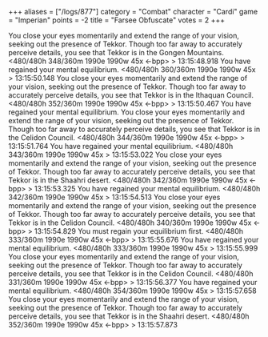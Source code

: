 +++
aliases = ["/logs/877"]
category = "Combat"
character = "Cardi"
game = "Imperian"
points = -2
title = "Farsee Obfuscate"
votes = 2
+++


You close your eyes momentarily and extend the range of your vision, seeking 
out the presence of Tekkor.
Though too far away to accurately perceive details, you see that Tekkor is in 
the Gongen Mountains.
<480/480h 348/360m 1990e 1990w 45x  <-bpp> <bdd>> 13:15:48.918
You have regained your mental equilibrium.
<480/480h 360/360m 1990e 1990w 45x  <ebpp> <bdd>> 13:15:50.148
You close your eyes momentarily and extend the range of your vision, seeking 
out the presence of Tekkor.
Though too far away to accurately perceive details, you see that Tekkor is in 
the Ithaquan Council.
<480/480h 352/360m 1990e 1990w 45x  <-bpp> <bdd>> 13:15:50.467
You have regained your mental equilibrium.
You close your eyes momentarily and extend the range of your vision, seeking 
out the presence of Tekkor.
Though too far away to accurately perceive details, you see that Tekkor is in 
the Celidon Council.
<480/480h 344/360m 1990e 1990w 45x  <-bpp> <bdd>> 13:15:51.764
You have regained your mental equilibrium.
<480/480h 343/360m 1990e 1990w 45x  <ebpp> <bdd>> 13:15:53.022
You close your eyes momentarily and extend the range of your vision, seeking 
out the presence of Tekkor.
Though too far away to accurately perceive details, you see that Tekkor is in 
the Shaahri desert.
<480/480h 342/360m 1990e 1990w 45x  <-bpp> <bdd>> 13:15:53.325
You have regained your mental equilibrium.
<480/480h 342/360m 1990e 1990w 45x  <ebpp> <bdd>> 13:15:54.513
You close your eyes momentarily and extend the range of your vision, seeking 
out the presence of Tekkor.
Though too far away to accurately perceive details, you see that Tekkor is in 
the Celidon Council.
<480/480h 340/360m 1990e 1990w 45x  <-bpp> <bdd>> 13:15:54.829
You must regain your equilibrium first.
<480/480h 333/360m 1990e 1990w 45x  <-bpp> <bdd>> 13:15:55.676
You have regained your mental equilibrium.
<480/480h 333/360m 1990e 1990w 45x  <ebpp> <bdd>> 13:15:55.999
You close your eyes momentarily and extend the range of your vision, seeking 
out the presence of Tekkor.
Though too far away to accurately perceive details, you see that Tekkor is in 
the Celidon Council.
<480/480h 331/360m 1990e 1990w 45x  <-bpp> <bdd>> 13:15:56.377
You have regained your mental equilibrium.
<480/480h 354/360m 1990e 1990w 45x  <ebpp> <bdd>> 13:15:57.658
You close your eyes momentarily and extend the range of your vision, seeking 
out the presence of Tekkor.
Though too far away to accurately perceive details, you see that Tekkor is in 
the Shaahri desert.
<480/480h 352/360m 1990e 1990w 45x  <-bpp> <bdd>> 13:15:57.873
